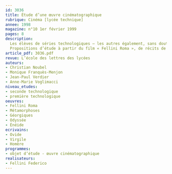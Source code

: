 ```yaml
---
id: 3036
title: Étude d’une œuvre cinématographique
rubrique: Cinéma [lycée technique]
annee: 1998
magazine: n°10 1er février 1999
pages: 8
description: 
  Les élèves de séries technologiques – les autres également, sans doute – manquent de références culturelles. Ils ignorent aussi souvent que les grandes œuvres des différents domaines entretiennent entre elles des rapports de connivence ou d’analogie par des allusions, des citations, des concordances. Si l’on étudie une œuvre pour elle-même, ou que toute l’étude est envisagée selon des approches purement techniques, on ne communique aux élèves ni l’idée qu’une œuvre majeure s’inscrit dans une continuité, ni l’idée que les œuvres de quelque importance comptent en raison de préoccupations essentielles aux hommes et souvent universelles…
  Propositions d’étude à partir du film « Fellini Roma », de récits de descente aux enfers (Ovide, Virgile, Homère), afin de former les élèves au repérage des indices culturels (ici l’allégorie) dans une œuvre cinématographique.
article_pdf: 3036.pdf
revue: L’école des lettres des lycées
auteurs:
- Christian Noubel
- Monique Franquès-Menjon
- Jean-Paul Verdier
- Anne-Marie Voglimacci
niveau_etudes:
- seconde technologique
- première technologique
oeuvres:
- Fellini Roma
- Métamorphoses
- Géorgiques
- Odyssée
- Énéide
ecrivains:
- Ovide
- Virgile
- Homère
programmes:
- objet d’étude - œuvre cinématographique
realisateurs:
- Fellini Federico
---
```

